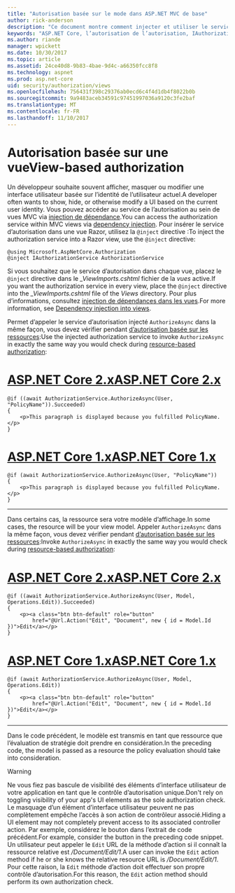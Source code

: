 ```yaml
---
title: "Autorisation basée sur le mode dans ASP.NET MVC de base"
author: rick-anderson
description: "Ce document montre comment injecter et utiliser le service d’autorisation à l’intérieur d’une vue ASP.NET Core Razor."
keywords: "ASP.NET Core, l’autorisation de l’autorisation, IAuthorizationService, Razor"
ms.author: riande
manager: wpickett
ms.date: 10/30/2017
ms.topic: article
ms.assetid: 24ce40d8-9b83-4bae-9d4c-a66350fcc8f8
ms.technology: aspnet
ms.prod: asp.net-core
uid: security/authorization/views
ms.openlocfilehash: 756431f398c29376ab0ecd6c4f4d1db4f8022b0b
ms.sourcegitcommit: 9a9483aceb34591c97451997036a9120c3fe2baf
ms.translationtype: MT
ms.contentlocale: fr-FR
ms.lasthandoff: 11/10/2017
---
```

# <a name="view-based-authorization"></a><span data-ttu-id="b76a6-104">Autorisation basée sur une vue</span><span class="sxs-lookup"><span data-stu-id="b76a6-104">View-based authorization</span></span>

<span data-ttu-id="b76a6-105">Un développeur souhaite souvent afficher, masquer ou modifier une interface utilisateur basée sur l’identité de l’utilisateur actuel.</span><span class="sxs-lookup"><span data-stu-id="b76a6-105">A developer often wants to show, hide, or otherwise modify a UI based on the current user identity.</span></span> <span data-ttu-id="b76a6-106">Vous pouvez accéder au service de l’autorisation au sein de vues MVC via [injection de dépendance](xref:fundamentals/dependency-injection#fundamentals-dependency-injection).</span><span class="sxs-lookup"><span data-stu-id="b76a6-106">You can access the authorization service within MVC views via [dependency injection](xref:fundamentals/dependency-injection#fundamentals-dependency-injection).</span></span> <span data-ttu-id="b76a6-107">Pour insérer le service d’autorisation dans une vue Razor, utilisez la `@inject` directive :</span><span class="sxs-lookup"><span data-stu-id="b76a6-107">To inject the authorization service into a Razor view, use the `@inject` directive:</span></span>

```cshtml
@using Microsoft.AspNetCore.Authorization
@inject IAuthorizationService AuthorizationService
```

<span data-ttu-id="b76a6-108">Si vous souhaitez que le service d’autorisation dans chaque vue, placez le `@inject` directive dans le *_ViewImports.cshtml* fichier de la *vues* active.</span><span class="sxs-lookup"><span data-stu-id="b76a6-108">If you want the authorization service in every view, place the `@inject` directive into the *_ViewImports.cshtml* file of the *Views* directory.</span></span> <span data-ttu-id="b76a6-109">Pour plus d’informations, consultez [injection de dépendances dans les vues](xref:mvc/views/dependency-injection).</span><span class="sxs-lookup"><span data-stu-id="b76a6-109">For more information, see [Dependency injection into views](xref:mvc/views/dependency-injection).</span></span>

<span data-ttu-id="b76a6-110">Permet d’appeler le service d’autorisation injecté `AuthorizeAsync` dans la même façon, vous devez vérifier pendant [d’autorisation basée sur les ressources](xref:security/authorization/resourcebased#security-authorization-resource-based-imperative):</span><span class="sxs-lookup"><span data-stu-id="b76a6-110">Use the injected authorization service to invoke `AuthorizeAsync` in exactly the same way you would check during [resource-based authorization](xref:security/authorization/resourcebased#security-authorization-resource-based-imperative):</span></span>

# <a name="aspnet-core-2xtabaspnetcore2x"></a>[<span data-ttu-id="b76a6-111">ASP.NET Core 2.x</span><span class="sxs-lookup"><span data-stu-id="b76a6-111">ASP.NET Core 2.x</span></span>](#tab/aspnetcore2x)

```cshtml
@if ((await AuthorizationService.AuthorizeAsync(User, "PolicyName")).Succeeded)
{
    <p>This paragraph is displayed because you fulfilled PolicyName.</p>
}
```

# <a name="aspnet-core-1xtabaspnetcore1x"></a>[<span data-ttu-id="b76a6-112">ASP.NET Core 1.x</span><span class="sxs-lookup"><span data-stu-id="b76a6-112">ASP.NET Core 1.x</span></span>](#tab/aspnetcore1x)

```cshtml
@if (await AuthorizationService.AuthorizeAsync(User, "PolicyName"))
{
    <p>This paragraph is displayed because you fulfilled PolicyName.</p>
}
```

---

<span data-ttu-id="b76a6-113">Dans certains cas, la ressource sera votre modèle d’affichage.</span><span class="sxs-lookup"><span data-stu-id="b76a6-113">In some cases, the resource will be your view model.</span></span> <span data-ttu-id="b76a6-114">Appeler `AuthorizeAsync` dans la même façon, vous devez vérifier pendant [d’autorisation basée sur les ressources](xref:security/authorization/resourcebased#security-authorization-resource-based-imperative):</span><span class="sxs-lookup"><span data-stu-id="b76a6-114">Invoke `AuthorizeAsync` in exactly the same way you would check during [resource-based authorization](xref:security/authorization/resourcebased#security-authorization-resource-based-imperative):</span></span>

# <a name="aspnet-core-2xtabaspnetcore2x"></a>[<span data-ttu-id="b76a6-115">ASP.NET Core 2.x</span><span class="sxs-lookup"><span data-stu-id="b76a6-115">ASP.NET Core 2.x</span></span>](#tab/aspnetcore2x)

```cshtml
@if ((await AuthorizationService.AuthorizeAsync(User, Model, Operations.Edit)).Succeeded)
{
    <p><a class="btn btn-default" role="button"
        href="@Url.Action("Edit", "Document", new { id = Model.Id })">Edit</a></p>
}
```

# <a name="aspnet-core-1xtabaspnetcore1x"></a>[<span data-ttu-id="b76a6-116">ASP.NET Core 1.x</span><span class="sxs-lookup"><span data-stu-id="b76a6-116">ASP.NET Core 1.x</span></span>](#tab/aspnetcore1x)

```cshtml
@if (await AuthorizationService.AuthorizeAsync(User, Model, Operations.Edit))
{
    <p><a class="btn btn-default" role="button"
        href="@Url.Action("Edit", "Document", new { id = Model.Id })">Edit</a></p>
}
```

---

<span data-ttu-id="b76a6-117">Dans le code précédent, le modèle est transmis en tant que ressource que l’évaluation de stratégie doit prendre en considération.</span><span class="sxs-lookup"><span data-stu-id="b76a6-117">In the preceding code, the model is passed as a resource the policy evaluation should take into consideration.</span></span>

> [!WARNING]
> <span data-ttu-id="b76a6-118">Ne vous fiez pas bascule de visibilité des éléments d’interface utilisateur de votre application en tant que le contrôle d’autorisation unique.</span><span class="sxs-lookup"><span data-stu-id="b76a6-118">Don't rely on toggling visibility of your app's UI elements as the sole authorization check.</span></span> <span data-ttu-id="b76a6-119">Le masquage d’un élément d’interface utilisateur peuvent ne pas complètement empêche l’accès à son action de contrôleur associé.</span><span class="sxs-lookup"><span data-stu-id="b76a6-119">Hiding a UI element may not completely prevent access to its associated controller action.</span></span> <span data-ttu-id="b76a6-120">Par exemple, considérez le bouton dans l’extrait de code précédent.</span><span class="sxs-lookup"><span data-stu-id="b76a6-120">For example, consider the button in the preceding code snippet.</span></span> <span data-ttu-id="b76a6-121">Un utilisateur peut appeler le `Edit` URL de la méthode d’action si il connaît la ressource relative est */Document/Edit/1*.</span><span class="sxs-lookup"><span data-stu-id="b76a6-121">A user can invoke the `Edit` action method if he or she knows the relative resource URL is */Document/Edit/1*.</span></span> <span data-ttu-id="b76a6-122">Pour cette raison, la `Edit` méthode d’action doit effectuer son propre contrôle d’autorisation.</span><span class="sxs-lookup"><span data-stu-id="b76a6-122">For this reason, the `Edit` action method should perform its own authorization check.</span></span>
